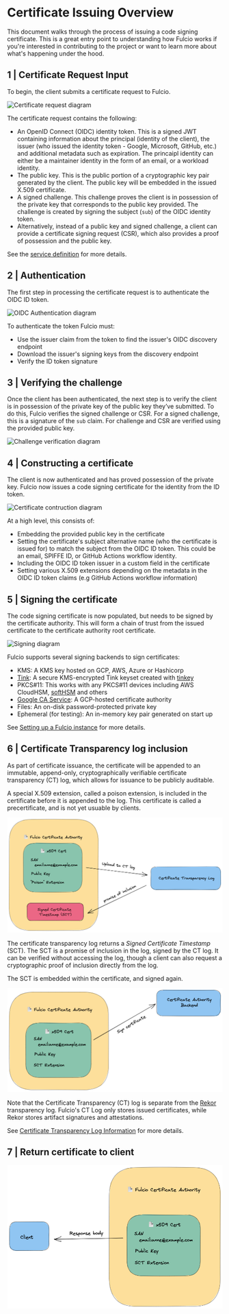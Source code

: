 # Certificate Issuing Overview

This document walks through the process of issuing a code signing certificate. This is a great entry point to understanding how Fulcio
works if you're interested in contributing to the project or want to
learn more about what's happening under the hood.

## 1 | Certificate Request Input

To begin, the client submits a certificate request to Fulcio.

![Certificate request diagram](img/certificate-request.png)

The certificate request contains the following:

- An OpenID Connect (OIDC) identity token. This is a signed JWT containing information about the
  principal (identity of the client), the issuer (who issued the identity token -
  Google, Microsoft, GitHub, etc.) and additional metadata such as expiration. The princaipl identity
  can either be a maintainer identity in the form of an email, or a workload identity.
- The public key. This is the public portion of a cryptographic key pair generated
  by the client. The public key will be embedded in the issued X.509 certificate.
- A signed challenge. This challenge proves the client is in possession of the private
  key that corresponds to the public key provided. The challenge is created by
  signing the subject (`sub`) of the OIDC identity token.
- Alternatively, instead of a public key and signed challenge, a client can provide a certificate
  signing request (CSR), which also provides a proof of possession and the public key.

See the [service definition](https://github.com/sigstore/fulcio/blob/main/fulcio.proto) for more details.

## 2 | Authentication

The first step in processing the certificate request is to authenticate the
OIDC ID token.

![OIDC Authentication diagram](img/authenticate-token.png)

To authenticate the token Fulcio must:

- Use the issuer claim from the token to find the issuer's OIDC discovery
  endpoint
- Download the issuer's signing keys from the discovery endpoint
- Verify the ID token signature

## 3 | Verifying the challenge

Once the client has been authenticated, the next step is to verify the client
is in possession of the private key of the public key they’ve submitted. To do
this, Fulcio verifies the signed challenge or CSR. For a signed challenge, this is
a signature of the `sub` claim. For challenge and CSR are verified using the provided public key.

![Challenge verification diagram](img/verify-challenge.png)

## 4 | Constructing a certificate

The client is now authenticated and has proved possession of the private key. Fulcio now
issues a code signing certificate for the identity from the ID token.

![Certificate contruction diagram](img/create-certificate.png)

At a high level, this consists of:

- Embedding the provided public key in the certificate
- Setting the certificate's subject alternative name (who the certificate is issued for) to
  match the subject from the OIDC ID token. This could be an email, SPIFFE ID, or GitHub Actions workflow identity.
- Including the OIDC ID token issuer in a custom field in the certificate
- Setting various X.509 extensions depending on the metadata in
  the OIDC ID token claims (e.g GitHub Actions workflow information)

## 5 | Signing the certificate

The code signing certificate is now populated, but needs to be signed
by the certificate authority. This will form a chain of trust from the issued
certificate to the certificate authority root certificate.

![Signing diagram](img/sign-certificate.png)

Fulcio supports several signing backends to sign certificates:

- KMS: A KMS key hosted on GCP, AWS, Azure or Hashicorp
- [Tink](https://github.com/google/tink): A secure KMS-encrypted Tink keyset created with [tinkey](https://github.com/google/tink/blob/master/docs/TINKEY.md)
- PKCS#11: This works with any PKCS#11 devices including AWS CloudHSM,
  [softHSM](https://www.opendnssec.org/softhsm/) and others
- [Google CA Service](https://cloud.google.com/certificate-authority-service/docs): A GCP-hosted certificate authority
- Files: An on-disk password-protected private key
- Ephemeral (for testing): An in-memory key pair generated on start up 

See [Setting up a Fulcio instance](setup.md) for more details.

## 6 | Certificate Transparency log inclusion

As part of certificate issuance, the certificate will be appended to an immutable, append-only,
cryptographically verifiable certificate transparency (CT) log, which allows for issuance to be
publicly auditable.

A special X.509 extension, called a poison extension, is included in the certificate before it
is appended to the log. This certificate is called a precertificate, and is not yet usuable by clients.

![Transparency log upload diagram](img/ctlog-upload.png)

The certificate transparency log returns a _Signed Certificate Timestamp_
(SCT). The SCT is a promise of inclusion in the log, signed by the CT log. It can be
verified without accessing the log, though a client can also request a cryptographic proof
of inclusion directly from the log.

The SCT is embedded within the certificate, and signed again.

![Signing with embedded SCT diagram](img/sign-certificate-sct.png)

Note that the Certificate Transparency (CT) log is separate from the [Rekor](https://github.com/sigstore/rekor)
transparency log. Fulcio's CT Log only stores issued certificates, while Rekor stores artifact signatures and attestations.

See [Certificate Transparency Log Information](ctlog.md) for more details.

## 7 | Return certificate to client

![Return certificate diagram](img/return-cert.png)
